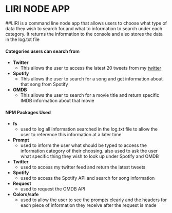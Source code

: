 # LIRI NODE APP

##LIRI is a command line node app that allows users to choose what type of data they wish to search for and what to information to search under each category.  It returns the information to the console and also stores the data in the log.txt file 


#### Categories users can search from 
- **Twitter**
	* This allows the user to access the latest 20 tweets from my [twitter](www.twitter.com/kellsbellslovee)
- **Spotify**
	* This allows the user to search for a song and get information about that song from Spotify
- **OMDB**
	* This allows the user to search for a movie title and return specific IMDB information about that movie


#### NPM Packages Used 
- **fs**
	* used to log all information searched in the log.txt file to allow the user to reference this information at a later time
- **Prompt**
	* used to inform the user what should be typed to access the information category of their choosing.  also used to ask the user what specific thing they wish to look up under Spotify and OMDB
- **Twitter**
	* used to access my twitter feed and return the latest tweets
- **Spotify**
	* used to access the Spotify API and search for song information
- **Request**
	* used to request the OMDB API
- **Colors/safe**
	* used to allow the user to see the prompts clearly and the headers for each piece of information they receive after the request is made

